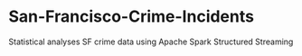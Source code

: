 # San-Francisco-Crime-Incidents
Statistical analyses SF crime data using Apache Spark Structured Streaming
